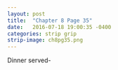 ```yaml
---
layout: post
title:  "Chapter 8 Page 35"
date:   2016-07-18 19:00:35 -0400
categories: strip grip
strip-image: ch8pg35.png
---
```

Dinner served-  
